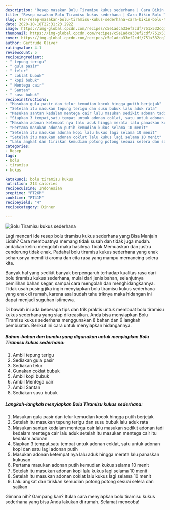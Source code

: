 ```yaml
---
description: "Resep masakan Bolu Tiramisu kukus sederhana | Cara Bikin Bolu Tiramisu kukus sederhana Yang Bikin Ngiler"
title: "Resep masakan Bolu Tiramisu kukus sederhana | Cara Bikin Bolu Tiramisu kukus sederhana Yang Bikin Ngiler"
slug: 473-resep-masakan-bolu-tiramisu-kukus-sederhana-cara-bikin-bolu-tiramisu-kukus-sederhana-yang-bikin-ngiler
date: 2020-10-18T22:31:23.292Z
image: https://img-global.cpcdn.com/recipes/c5e1adca33ef2cdf/751x532cq70/bolu-tiramisu-kukus-sederhana-foto-resep-utama.jpg
thumbnail: https://img-global.cpcdn.com/recipes/c5e1adca33ef2cdf/751x532cq70/bolu-tiramisu-kukus-sederhana-foto-resep-utama.jpg
cover: https://img-global.cpcdn.com/recipes/c5e1adca33ef2cdf/751x532cq70/bolu-tiramisu-kukus-sederhana-foto-resep-utama.jpg
author: Gertrude Oliver
ratingvalue: 4.1
reviewcount: 5
recipeingredient:
- " tepung terigu"
- " gula pasir"
- " telur"
- " coklat bubuk"
- " kopi bubuk"
- " Mentega cair"
- " Santan"
- " susu bubuk"
recipeinstructions:
- "Masukan gula pasir dan telur kemudian kocok hingga putih berjejak"
- "Setelah itu masukan tepung terigu dan susu bubuk lalu aduk rata"
- "Masukan santan kedalam mentega cair lalu masukan sedikit adonan tadi kedalam mentega cair lalu aduk setelah itu masukan mentega cair itu kedalam adonan"
- "Siapkan 3 tempat,satu tempat untuk adonan coklat, satu untuk adonan kopi dan satu lagi adonan putih"
- "Masukan adonan ketempat nya lalu aduk hingga merata lalu panaskan kukusan"
- "Pertama masukan adonan putih kemudian kukus selama 10 menit"
- "Setelah itu masukan adonan kopi lalu kukus lagi selama 10 menit"
- "Setelah itu masukan adonan coklat lalu kukus lagi selama 10 menit"
- "Lalu angkat dan tiriskan kemudian potong potong sesuai selera dan sajikan"
categories:
- Resep
tags:
- bolu
- tiramisu
- kukus

katakunci: bolu tiramisu kukus 
nutrition: 213 calories
recipecuisine: Indonesian
preptime: "PT26M"
cooktime: "PT41M"
recipeyield: "4"
recipecategory: Dinner

---
```



![Bolu Tiramisu kukus sederhana](https://img-global.cpcdn.com/recipes/c5e1adca33ef2cdf/751x532cq70/bolu-tiramisu-kukus-sederhana-foto-resep-utama.jpg)

Lagi mencari ide resep bolu tiramisu kukus sederhana yang Bisa Manjain Lidah? Cara membuatnya memang tidak susah dan tidak juga mudah. andaikan keliru mengolah maka hasilnya Tidak Memuaskan dan justru cenderung tidak enak. Padahal bolu tiramisu kukus sederhana yang enak seharusnya memiliki aroma dan cita rasa yang mampu memancing selera kita.

Banyak hal yang sedikit banyak berpengaruh terhadap kualitas rasa dari bolu tiramisu kukus sederhana, mulai dari jenis bahan, selanjutnya pemilihan bahan segar, sampai cara mengolah dan menghidangkannya. Tidak usah pusing jika ingin menyiapkan bolu tiramisu kukus sederhana yang enak di rumah, karena asal sudah tahu triknya maka hidangan ini dapat menjadi suguhan istimewa.




Di bawah ini ada beberapa tips dan trik praktis untuk membuat bolu tiramisu kukus sederhana yang siap dikreasikan. Anda bisa menyiapkan Bolu Tiramisu kukus sederhana menggunakan 8 bahan dan 9 langkah pembuatan. Berikut ini cara untuk menyiapkan hidangannya.

<!--inarticleads1-->

##### Bahan-bahan dan bumbu yang digunakan untuk menyiapkan Bolu Tiramisu kukus sederhana:

1. Ambil  tepung terigu
1. Sediakan  gula pasir
1. Sediakan  telur
1. Gunakan  coklat bubuk
1. Ambil  kopi bubuk
1. Ambil  Mentega cair
1. Ambil  Santan
1. Sediakan  susu bubuk




<!--inarticleads2-->

##### Langkah-langkah menyiapkan Bolu Tiramisu kukus sederhana:

1. Masukan gula pasir dan telur kemudian kocok hingga putih berjejak
1. Setelah itu masukan tepung terigu dan susu bubuk lalu aduk rata
1. Masukan santan kedalam mentega cair lalu masukan sedikit adonan tadi kedalam mentega cair lalu aduk setelah itu masukan mentega cair itu kedalam adonan
1. Siapkan 3 tempat,satu tempat untuk adonan coklat, satu untuk adonan kopi dan satu lagi adonan putih
1. Masukan adonan ketempat nya lalu aduk hingga merata lalu panaskan kukusan
1. Pertama masukan adonan putih kemudian kukus selama 10 menit
1. Setelah itu masukan adonan kopi lalu kukus lagi selama 10 menit
1. Setelah itu masukan adonan coklat lalu kukus lagi selama 10 menit
1. Lalu angkat dan tiriskan kemudian potong potong sesuai selera dan sajikan




Gimana nih? Gampang kan? Itulah cara menyiapkan bolu tiramisu kukus sederhana yang bisa Anda lakukan di rumah. Selamat mencoba!
